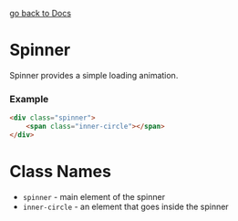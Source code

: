 [go back to Docs](../README.md)

# Spinner

Spinner provides a simple loading animation.

### Example

```html
<div class="spinner">
    <span class="inner-circle"></span>
</div>
```

# Class Names

- `spinner` - main element of the spinner
- `inner-circle` - an element that goes inside the spinner
